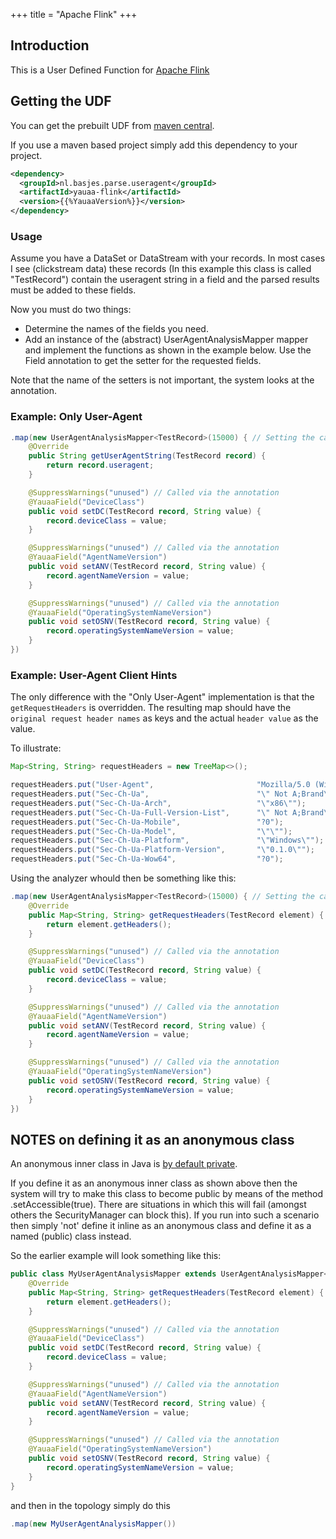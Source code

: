 +++
title = "Apache Flink"
+++
## Introduction
This is a User Defined Function for [Apache Flink](https://flink.apache.org)

## Getting the UDF
You can get the prebuilt UDF from [maven central](https://central.sonatype.com/artifact/nl.basjes.parse.useragent/yauaa-flink/{{%YauaaVersion%}}/jar).

If you use a maven based project simply add this dependency to your project.

```xml
<dependency>
  <groupId>nl.basjes.parse.useragent</groupId>
  <artifactId>yauaa-flink</artifactId>
  <version>{{%YauaaVersion%}}</version>
</dependency>
```

### Usage
Assume you have a DataSet or DataStream with your records.
In most cases I see (clickstream data) these records (In this example this class is called "TestRecord") contain the useragent string in a field and the parsed results must be added to these fields.

Now you must do two things:

* Determine the names of the fields you need.
* Add an instance of the (abstract) UserAgentAnalysisMapper mapper and implement the functions as shown in the example below. Use the Field annotation to get the setter for the requested fields.

Note that the name of the setters is not important, the system looks at the annotation.

### Example: Only User-Agent

```java
.map(new UserAgentAnalysisMapper<TestRecord>(15000) { // Setting the cacheSize
    @Override
    public String getUserAgentString(TestRecord record) {
        return record.useragent;
    }

    @SuppressWarnings("unused") // Called via the annotation
    @YauaaField("DeviceClass")
    public void setDC(TestRecord record, String value) {
        record.deviceClass = value;
    }

    @SuppressWarnings("unused") // Called via the annotation
    @YauaaField("AgentNameVersion")
    public void setANV(TestRecord record, String value) {
        record.agentNameVersion = value;
    }

    @SuppressWarnings("unused") // Called via the annotation
    @YauaaField("OperatingSystemNameVersion")
    public void setOSNV(TestRecord record, String value) {
        record.operatingSystemNameVersion = value;
    }
})
```


### Example: User-Agent Client Hints

The only difference with the "Only User-Agent" implementation is that the `getRequestHeaders` is overridden.
The resulting map should have the `original request header names` as keys and the actual `header value` as the value.

To illustrate:

```java
Map<String, String> requestHeaders = new TreeMap<>();

requestHeaders.put("User-Agent",                       "Mozilla/5.0 (Windows NT 10.0; Win64; x64) AppleWebKit/537.36 (KHTML, like Gecko) Chrome/100.0.0.0 Safari/537.36");
requestHeaders.put("Sec-Ch-Ua",                        "\" Not A;Brand\";v=\"99\", \"Chromium\";v=\"100\", \"Google Chrome\";v=\"100\"");
requestHeaders.put("Sec-Ch-Ua-Arch",                   "\"x86\"");
requestHeaders.put("Sec-Ch-Ua-Full-Version-List",      "\" Not A;Brand\";v=\"99.0.0.0\", \"Chromium\";v=\"100.0.4896.75\", \"Google Chrome\";v=\"100.0.4896.75\"");
requestHeaders.put("Sec-Ch-Ua-Mobile",                 "?0");
requestHeaders.put("Sec-Ch-Ua-Model",                  "\"\"");
requestHeaders.put("Sec-Ch-Ua-Platform",               "\"Windows\"");
requestHeaders.put("Sec-Ch-Ua-Platform-Version",       "\"0.1.0\"");
requestHeaders.put("Sec-Ch-Ua-Wow64",                  "?0");
```

Using the analyzer whould then be something like this:

```java
.map(new UserAgentAnalysisMapper<TestRecord>(15000) { // Setting the cacheSize
    @Override
    public Map<String, String> getRequestHeaders(TestRecord element) {
        return element.getHeaders();
    }

    @SuppressWarnings("unused") // Called via the annotation
    @YauaaField("DeviceClass")
    public void setDC(TestRecord record, String value) {
        record.deviceClass = value;
    }

    @SuppressWarnings("unused") // Called via the annotation
    @YauaaField("AgentNameVersion")
    public void setANV(TestRecord record, String value) {
        record.agentNameVersion = value;
    }

    @SuppressWarnings("unused") // Called via the annotation
    @YauaaField("OperatingSystemNameVersion")
    public void setOSNV(TestRecord record, String value) {
        record.operatingSystemNameVersion = value;
    }
})
```


## NOTES on defining it as an anonymous class
An anonymous inner class in Java is [by default private](https://stackoverflow.com/questions/319765/accessing-inner-anonymous-class-members).

If you define it as an anonymous inner class as shown above then the system will try to make this class to become public by means of the method .setAccessible(true).
There are situations in which this will fail (amongst others the SecurityManager can block this). If you run into such a scenario then simply 'not' define it inline as an anonymous class and define it as a named (public) class instead.

So the earlier example will look something like this:

```java
public class MyUserAgentAnalysisMapper extends UserAgentAnalysisMapper<TestRecord> {
    @Override
    public Map<String, String> getRequestHeaders(TestRecord element) {
        return element.getHeaders();
    }

    @SuppressWarnings("unused") // Called via the annotation
    @YauaaField("DeviceClass")
    public void setDC(TestRecord record, String value) {
        record.deviceClass = value;
    }

    @SuppressWarnings("unused") // Called via the annotation
    @YauaaField("AgentNameVersion")
    public void setANV(TestRecord record, String value) {
        record.agentNameVersion = value;
    }

    @SuppressWarnings("unused") // Called via the annotation
    @YauaaField("OperatingSystemNameVersion")
    public void setOSNV(TestRecord record, String value) {
        record.operatingSystemNameVersion = value;
    }
}
```

and then in the topology simply do this

```java
.map(new MyUserAgentAnalysisMapper())
```

